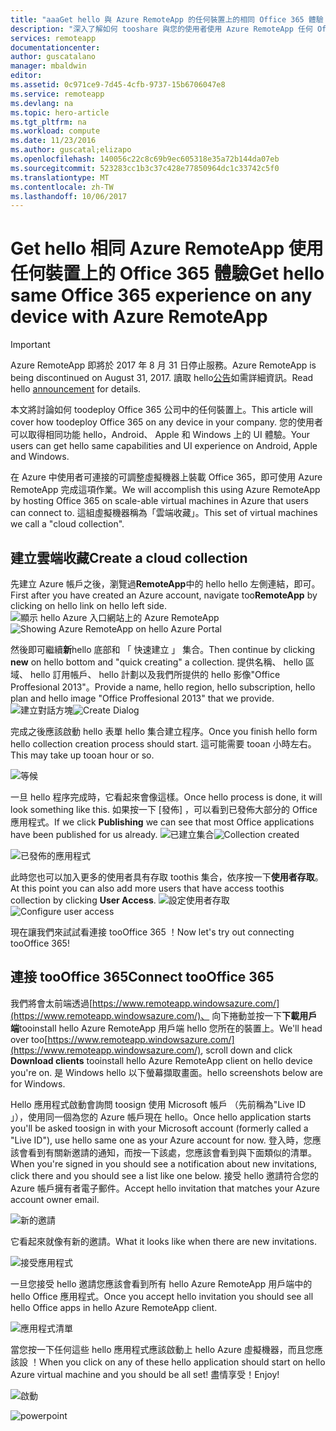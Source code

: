 ```yaml
---
title: "aaaGet hello 與 Azure RemoteApp 的任何裝置上的相同 Office 365 體驗 |Microsoft 文件"
description: "深入了解如何 tooshare 與您的使用者使用 Azure RemoteApp 任何 Office 365 應用程式。"
services: remoteapp
documentationcenter: 
author: guscatalano
manager: mbaldwin
editor: 
ms.assetid: 0c971ce9-7d45-4cfb-9737-15b6706047e8
ms.service: remoteapp
ms.devlang: na
ms.topic: hero-article
ms.tgt_pltfrm: na
ms.workload: compute
ms.date: 11/23/2016
ms.author: guscatal;elizapo
ms.openlocfilehash: 140056c22c8c69b9ec605318e35a72b144da07eb
ms.sourcegitcommit: 523283cc1b3c37c428e77850964dc1c33742c5f0
ms.translationtype: MT
ms.contentlocale: zh-TW
ms.lasthandoff: 10/06/2017
---
```

# <a name="get-hello-same-office-365-experience-on-any-device-with-azure-remoteapp"></a><span data-ttu-id="d593d-103">Get hello 相同 Azure RemoteApp 使用任何裝置上的 Office 365 體驗</span><span class="sxs-lookup"><span data-stu-id="d593d-103">Get hello same Office 365 experience on any device with Azure RemoteApp</span></span>
> [!IMPORTANT]
> <span data-ttu-id="d593d-104">Azure RemoteApp 即將於 2017 年 8 月 31 日停止服務。</span><span class="sxs-lookup"><span data-stu-id="d593d-104">Azure RemoteApp is being discontinued on August 31, 2017.</span></span> <span data-ttu-id="d593d-105">讀取 hello[公告](https://go.microsoft.com/fwlink/?linkid=821148)如需詳細資訊。</span><span class="sxs-lookup"><span data-stu-id="d593d-105">Read hello [announcement](https://go.microsoft.com/fwlink/?linkid=821148) for details.</span></span>
> 
> 

<span data-ttu-id="d593d-106">本文將討論如何 toodeploy Office 365 公司中的任何裝置上。</span><span class="sxs-lookup"><span data-stu-id="d593d-106">This article will cover how toodeploy Office 365 on any device in your company.</span></span> <span data-ttu-id="d593d-107">您的使用者可以取得相同功能 hello，Android、 Apple 和 Windows 上的 UI 體驗。</span><span class="sxs-lookup"><span data-stu-id="d593d-107">Your users can get hello same capabilities and UI experience on Android, Apple and Windows.</span></span>

<span data-ttu-id="d593d-108">在 Azure 中使用者可連接的可調整虛擬機器上裝載 Office 365，即可使用 Azure RemoteApp 完成這項作業。</span><span class="sxs-lookup"><span data-stu-id="d593d-108">We will accomplish this using Azure RemoteApp by hosting Office 365 on scale-able virtual machines in Azure that users can connect to.</span></span> <span data-ttu-id="d593d-109">這組虛擬機器稱為「雲端收藏」。</span><span class="sxs-lookup"><span data-stu-id="d593d-109">This set of virtual machines we call a "cloud collection".</span></span>

## <a name="create-a-cloud-collection"></a><span data-ttu-id="d593d-110">建立雲端收藏</span><span class="sxs-lookup"><span data-stu-id="d593d-110">Create a cloud collection</span></span>
<span data-ttu-id="d593d-111">先建立 Azure 帳戶之後，瀏覽過**RemoteApp**中的 hello hello 左側連結，即可。</span><span class="sxs-lookup"><span data-stu-id="d593d-111">First after you have created an Azure account, navigate too**RemoteApp** by clicking on hello link on hello left side.</span></span>
<span data-ttu-id="d593d-112">![顯示 hello Azure 入口網站上的 Azure RemoteApp](./media/remoteapp-tutorial-o365anywhere/1-menu.png)</span><span class="sxs-lookup"><span data-stu-id="d593d-112">![Showing Azure RemoteApp on hello Azure Portal](./media/remoteapp-tutorial-o365anywhere/1-menu.png)</span></span>

<span data-ttu-id="d593d-113">然後即可繼續**新**hello 底部和 「 快速建立 」 集合。</span><span class="sxs-lookup"><span data-stu-id="d593d-113">Then continue by clicking **new** on hello bottom and "quick creating" a collection.</span></span> <span data-ttu-id="d593d-114">提供名稱、 hello 區域、 hello 訂用帳戶、 hello 計劃以及我們所提供的 hello 影像"Office Proffesional 2013"。</span><span class="sxs-lookup"><span data-stu-id="d593d-114">Provide a name, hello region, hello subscription, hello plan and hello image "Office Proffesional 2013" that we provide.</span></span>
<span data-ttu-id="d593d-115">![建立對話方塊](./media/remoteapp-tutorial-o365anywhere/2-quickcreate.png)</span><span class="sxs-lookup"><span data-stu-id="d593d-115">![Create Dialog](./media/remoteapp-tutorial-o365anywhere/2-quickcreate.png)</span></span>

<span data-ttu-id="d593d-116">完成之後應該啟動 hello 表單 hello 集合建立程序。</span><span class="sxs-lookup"><span data-stu-id="d593d-116">Once you finish hello form hello collection creation process should start.</span></span> <span data-ttu-id="d593d-117">這可能需要 tooan 小時左右。</span><span class="sxs-lookup"><span data-stu-id="d593d-117">This may take up tooan hour or so.</span></span>

![等候](./media/remoteapp-tutorial-o365anywhere/3-waiting.png)

<span data-ttu-id="d593d-119">一旦 hello 程序完成時，它看起來會像這樣。</span><span class="sxs-lookup"><span data-stu-id="d593d-119">Once hello process is done, it will look something like this.</span></span> <span data-ttu-id="d593d-120">如果按一下 [發佈]  ，可以看到已發佈大部分的 Office 應用程式。</span><span class="sxs-lookup"><span data-stu-id="d593d-120">If we click **Publishing** we can see that most Office applications have been published for us already.</span></span>
<span data-ttu-id="d593d-121">![已建立集合](./media/remoteapp-tutorial-o365anywhere/4-done.png)</span><span class="sxs-lookup"><span data-stu-id="d593d-121">![Collection created](./media/remoteapp-tutorial-o365anywhere/4-done.png)</span></span>

![已發佈的應用程式](./media/remoteapp-tutorial-o365anywhere/5-publish.png)

<span data-ttu-id="d593d-123">此時您也可以加入更多的使用者具有存取 toothis 集合，依序按一下**使用者存取**。</span><span class="sxs-lookup"><span data-stu-id="d593d-123">At this point you can also add more users that have access toothis collection by clicking **User Access**.</span></span>
<span data-ttu-id="d593d-124">![設定使用者存取](./media/remoteapp-tutorial-o365anywhere/6-user.png)</span><span class="sxs-lookup"><span data-stu-id="d593d-124">![Configure user access](./media/remoteapp-tutorial-o365anywhere/6-user.png)</span></span>

<span data-ttu-id="d593d-125">現在讓我們來試試看連接 tooOffice 365 ！</span><span class="sxs-lookup"><span data-stu-id="d593d-125">Now let's try out connecting tooOffice 365!</span></span>

## <a name="connect-toooffice-365"></a><span data-ttu-id="d593d-126">連接 tooOffice 365</span><span class="sxs-lookup"><span data-stu-id="d593d-126">Connect tooOffice 365</span></span>
<span data-ttu-id="d593d-127">我們將會太前端透過[https://www.remoteapp.windowsazure.com/](https://www.remoteapp.windowsazure.com/)、 向下捲動並按一下**下載用戶端**tooinstall hello Azure RemoteApp 用戶端 hello 您所在的裝置上。</span><span class="sxs-lookup"><span data-stu-id="d593d-127">We'll head over too[https://www.remoteapp.windowsazure.com/](https://www.remoteapp.windowsazure.com/), scroll down  and click **Download clients** tooinstall hello Azure RemoteApp client on hello device you're on.</span></span> <span data-ttu-id="d593d-128">是 Windows hello 以下螢幕擷取畫面。</span><span class="sxs-lookup"><span data-stu-id="d593d-128">hello screenshots below are for Windows.</span></span>

<span data-ttu-id="d593d-129">Hello 應用程式啟動會詢問 toosign 使用 Microsoft 帳戶 （先前稱為"Live ID 」），使用同一個為您的 Azure 帳戶現在 hello。</span><span class="sxs-lookup"><span data-stu-id="d593d-129">Once hello application starts you'll be asked toosign in with your Microsoft account (formerly called a "Live ID"), use hello same one as your Azure account for now.</span></span> <span data-ttu-id="d593d-130">登入時，您應該會看到有關新邀請的通知，而按一下該處，您應該會看到與下面類似的清單。</span><span class="sxs-lookup"><span data-stu-id="d593d-130">When you're signed in you should see a notification about new invitations, click there and you should see a list like one below.</span></span> <span data-ttu-id="d593d-131">接受 hello 邀請符合您的 Azure 帳戶擁有者電子郵件。</span><span class="sxs-lookup"><span data-stu-id="d593d-131">Accept hello invitation that matches your Azure account owner email.</span></span>

![新的邀請](./media/remoteapp-tutorial-o365anywhere/7-araclient.png)

<span data-ttu-id="d593d-133">它看起來就像有新的邀請。</span><span class="sxs-lookup"><span data-stu-id="d593d-133">What it looks like when there are new invitations.</span></span>

![接受應用程式](./media/remoteapp-tutorial-o365anywhere/8-invitation.png)

<span data-ttu-id="d593d-135">一旦您接受 hello 邀請您應該會看到所有 hello Azure RemoteApp 用戶端中的 hello Office 應用程式。</span><span class="sxs-lookup"><span data-stu-id="d593d-135">Once you accept hello invitation you should see all hello Office apps in hello Azure RemoteApp client.</span></span>

![應用程式清單](./media/remoteapp-tutorial-o365anywhere/9-work.png)

<span data-ttu-id="d593d-137">當您按一下任何這些 hello 應用程式應該啟動上 hello Azure 虛擬機器，而且您應該設 ！</span><span class="sxs-lookup"><span data-stu-id="d593d-137">When you click on any of these hello application should start on hello Azure virtual machine and you should be all set!</span></span> <span data-ttu-id="d593d-138">盡情享受！</span><span class="sxs-lookup"><span data-stu-id="d593d-138">Enjoy!</span></span>

![啟動](./media/remoteapp-tutorial-o365anywhere/10-arastart.png)

![powerpoint](./media/remoteapp-tutorial-o365anywhere/11-pp.png)

